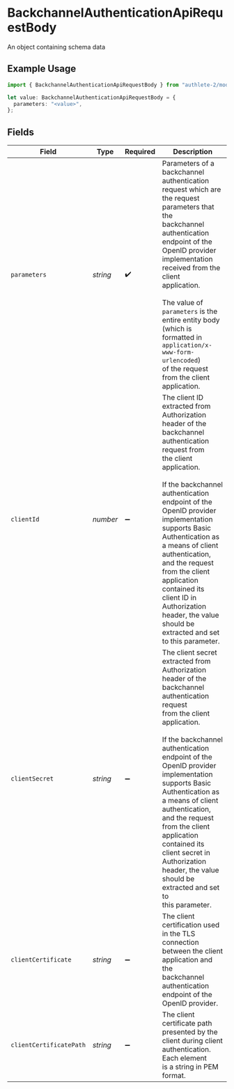 # BackchannelAuthenticationApiRequestBody

An object containing schema data

## Example Usage

```typescript
import { BackchannelAuthenticationApiRequestBody } from "authlete-2/models/operations";

let value: BackchannelAuthenticationApiRequestBody = {
  parameters: "<value>",
};
```

## Fields

| Field                                                                                                                                                                                                                                                                                                                                                                                                                                        | Type                                                                                                                                                                                                                                                                                                                                                                                                                                         | Required                                                                                                                                                                                                                                                                                                                                                                                                                                     | Description                                                                                                                                                                                                                                                                                                                                                                                                                                  |
| -------------------------------------------------------------------------------------------------------------------------------------------------------------------------------------------------------------------------------------------------------------------------------------------------------------------------------------------------------------------------------------------------------------------------------------------- | -------------------------------------------------------------------------------------------------------------------------------------------------------------------------------------------------------------------------------------------------------------------------------------------------------------------------------------------------------------------------------------------------------------------------------------------- | -------------------------------------------------------------------------------------------------------------------------------------------------------------------------------------------------------------------------------------------------------------------------------------------------------------------------------------------------------------------------------------------------------------------------------------------- | -------------------------------------------------------------------------------------------------------------------------------------------------------------------------------------------------------------------------------------------------------------------------------------------------------------------------------------------------------------------------------------------------------------------------------------------- |
| `parameters`                                                                                                                                                                                                                                                                                                                                                                                                                                 | *string*                                                                                                                                                                                                                                                                                                                                                                                                                                     | :heavy_check_mark:                                                                                                                                                                                                                                                                                                                                                                                                                           | Parameters of a backchannel authentication request which are the request parameters that the<br/>backchannel authentication endpoint of the OpenID provider implementation received from the client<br/>application.<br/><br/>The value of `parameters` is the entire entity body (which is formatted in `application/x-www-form-urlencoded`)<br/>of the request from the client application.<br/>                                           |
| `clientId`                                                                                                                                                                                                                                                                                                                                                                                                                                   | *number*                                                                                                                                                                                                                                                                                                                                                                                                                                     | :heavy_minus_sign:                                                                                                                                                                                                                                                                                                                                                                                                                           | The client ID extracted from Authorization header of the backchannel authentication request from<br/>the client application.<br/><br/>If the backchannel authentication endpoint of the OpenID provider implementation supports Basic<br/>Authentication as a means of client authentication, and the request from the client application<br/>contained its client ID in Authorization header, the value should be extracted and set to this parameter.<br/> |
| `clientSecret`                                                                                                                                                                                                                                                                                                                                                                                                                               | *string*                                                                                                                                                                                                                                                                                                                                                                                                                                     | :heavy_minus_sign:                                                                                                                                                                                                                                                                                                                                                                                                                           | The client secret extracted from Authorization header of the backchannel authentication request<br/>from the client application.<br/><br/>If the backchannel authentication endpoint of the OpenID provider implementation supports Basic<br/>Authentication as a means of client authentication, and the request from the client application<br/>contained its client secret in Authorization header, the value should be extracted and set to<br/>this parameter.<br/> |
| `clientCertificate`                                                                                                                                                                                                                                                                                                                                                                                                                          | *string*                                                                                                                                                                                                                                                                                                                                                                                                                                     | :heavy_minus_sign:                                                                                                                                                                                                                                                                                                                                                                                                                           | The client certification used in the TLS connection between the client application and the<br/>backchannel authentication endpoint of the OpenID provider.<br/>                                                                                                                                                                                                                                                                              |
| `clientCertificatePath`                                                                                                                                                                                                                                                                                                                                                                                                                      | *string*                                                                                                                                                                                                                                                                                                                                                                                                                                     | :heavy_minus_sign:                                                                                                                                                                                                                                                                                                                                                                                                                           | The client certificate path presented by the client during client authentication. Each element<br/>is a string in PEM format.<br/>                                                                                                                                                                                                                                                                                                           |